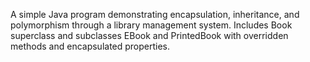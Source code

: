 A simple Java program demonstrating encapsulation, inheritance, and polymorphism through a library management system. Includes Book superclass and subclasses EBook and PrintedBook with overridden methods and encapsulated properties.
